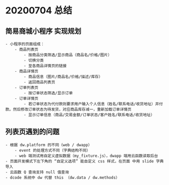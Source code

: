 # 20200704 总结

## 简易商城小程序 实现规划
	- 小程序的页面组成：
		- 商品列表页
			- 按商品分类筛选/显示商品（商品名/价格/图片）
			- 切换分类
			- 至各商品详情页的链接
		- 商品详情页
			- 商品信息（图片/商品名/价格/描述/库存）
			- 返回商品列表页
		- 订单列表页
			- 按订单状态筛选/显示订单
		- 订单详情页
			- 若订单状态为代付款则要求用户输入个人信息（姓名/联系电话/收货地址）并付款。然后修改订单状态为待发货，对应商品库存减一，重新加载订单详情页
			- 显示订单信息（商品/交易金额/订单状态/客户姓名/联系电话/收货地址）

## 列表页遇到的问题
	- 根据 dw.platform 的不同（web / dwapp）
		- event 的处理方式不同（字典结构不同）
		- web 端测试用自定义虚拟数据（my_fixture.js），dwapp 端用云函数读取后台
	- 页面开发模式下左下角的 “自定义选项” 能自定义 css 样式，在页面 中用 slide 字典导入
	- 云函数 Q 查询支持 null 值查询
	- dcode 系统中 dw 代替 this （dw.data / dw.methods）